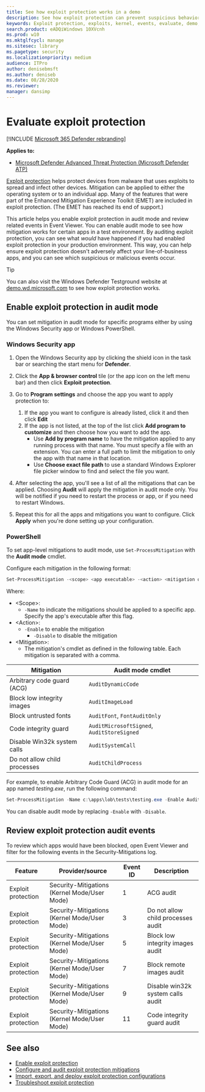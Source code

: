 ```yaml
---
title: See how exploit protection works in a demo
description: See how exploit protection can prevent suspicious behaviors from occurring on specific apps.
keywords: Exploit protection, exploits, kernel, events, evaluate, demo, try, mitigation
search.product: eADQiWindows 10XVcnh
ms.prod: w10
ms.mktglfcycl: manage
ms.sitesec: library
ms.pagetype: security
ms.localizationpriority: medium
audience: ITPro
author: denisebmsft
ms.author: deniseb
ms.date: 08/28/2020
ms.reviewer: 
manager: dansimp
---
```


# Evaluate exploit protection

[!INCLUDE [Microsoft 365 Defender rebranding](../../includes/microsoft-defender.md)]


**Applies to:**

* [Microsoft Defender Advanced Threat Protection (Microsoft Defender ATP)](https://go.microsoft.com/fwlink/p/?linkid=2069559)

[Exploit protection](exploit-protection.md) helps protect devices from malware that uses exploits to spread and infect other devices. Mitigation can be applied to either the operating system or to an individual app. Many of the features that were part of the Enhanced Mitigation Experience Toolkit (EMET) are included in exploit protection. (The EMET has reached its end of support.)

This article helps you enable exploit protection in audit mode and review related events in Event Viewer. You can enable audit mode to see how mitigation works for certain apps in a test environment. By auditing exploit protection, you can see what *would* have happened if you had enabled exploit protection in your production environment. This way, you can help ensure exploit protection doesn't adversely affect your line-of-business apps, and you can see which suspicious or malicious events occur.

> [!TIP]
> You can also visit the Windows Defender Testground website at [demo.wd.microsoft.com](https://demo.wd.microsoft.com?ocid=cx-wddocs-testground) to see how exploit protection works.

## Enable exploit protection in audit mode

You can set mitigation in audit mode for specific programs either by using the Windows Security app or Windows PowerShell.

### Windows Security app

1. Open the Windows Security app by clicking the shield icon in the task bar or searching the start menu for **Defender**.

2. Click the **App & browser control** tile (or the app icon on the left menu bar) and then click **Exploit protection**.

3. Go to **Program settings** and choose the app you want to apply protection to:

    1. If the app you want to configure is already listed, click it and then click **Edit**
    2. If the app is not listed, at the top of the list click **Add program to customize** and then choose how you want to add the app.
        - Use **Add by program name** to have the mitigation applied to any running process with that name. You must specify a file with an extension. You can enter a full path to limit the mitigation to only the app with that name in that location.
        - Use **Choose exact file path** to use a standard Windows Explorer file picker window to find and select the file you want.

4. After selecting the app, you'll see a list of all the mitigations that can be applied. Choosing **Audit** will apply the mitigation in audit mode only. You will be notified if you need to restart the process or app, or if you need to restart Windows.

5. Repeat this for all the apps and mitigations you want to configure. Click **Apply** when you're done setting up your configuration.

### PowerShell

To set app-level mitigations to audit mode, use `Set-ProcessMitigation` with the **Audit mode** cmdlet.

Configure each mitigation in the following format:

```PowerShell
Set-ProcessMitigation -<scope> <app executable> -<action> <mitigation or options>,<mitigation or options>,<mitigation or options>
```

Where:

* \<Scope>:
  * `-Name` to indicate the mitigations should be applied to a specific app. Specify the app's executable after this flag.
* \<Action>:
  * `-Enable` to enable the mitigation
    * `-Disable` to disable the mitigation
* \<Mitigation>:
  * The mitigation's cmdlet as defined in the following table. Each mitigation is separated with a comma.

 |Mitigation | Audit mode cmdlet |
|---|---|
 |Arbitrary code guard (ACG) | `AuditDynamicCode` |
 |Block low integrity images | `AuditImageLoad`
 |Block untrusted fonts | `AuditFont`, `FontAuditOnly` |
 |Code integrity guard | `AuditMicrosoftSigned`, `AuditStoreSigned` |
 |Disable Win32k system calls | `AuditSystemCall` |
 |Do not allow child processes | `AuditChildProcess` |

For example, to enable Arbitrary Code Guard (ACG) in audit mode for an app named *testing.exe*, run the following command:

```PowerShell
Set-ProcessMitigation -Name c:\apps\lob\tests\testing.exe -Enable AuditDynamicCode
```

You can disable audit mode by replacing `-Enable` with `-Disable`.

## Review exploit protection audit events

To review which apps would have been blocked, open Event Viewer and filter for the following events in the Security-Mitigations log.

|Feature | Provider/source | Event ID | Description |
|---|---|--|---|
 |Exploit protection | Security-Mitigations (Kernel Mode/User Mode) | 1 | ACG audit |
 |Exploit protection | Security-Mitigations (Kernel Mode/User Mode) | 3 | Do not allow child processes audit |
 |Exploit protection | Security-Mitigations (Kernel Mode/User Mode) | 5 | Block low integrity images audit |
 |Exploit protection | Security-Mitigations (Kernel Mode/User Mode) | 7 | Block remote images audit |
 |Exploit protection | Security-Mitigations (Kernel Mode/User Mode) | 9 | Disable win32k system calls audit |
 |Exploit protection | Security-Mitigations (Kernel Mode/User Mode) | 11 | Code integrity guard audit |

## See also

- [Enable exploit protection](enable-exploit-protection.md)
- [Configure and audit exploit protection mitigations](customize-exploit-protection.md)
- [Import, export, and deploy exploit protection configurations](import-export-exploit-protection-emet-xml.md)
- [Troubleshoot exploit protection](troubleshoot-exploit-protection-mitigations.md)

